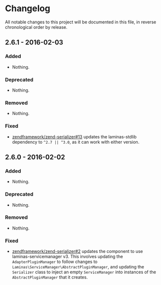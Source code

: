 # Changelog

All notable changes to this project will be documented in this file, in reverse chronological order by release.

## 2.6.1 - 2016-02-03

### Added

- Nothing.

### Deprecated

- Nothing.

### Removed

- Nothing.

### Fixed

- [zendframework/zend-serializer#13](https://github.com/zendframework/zend-serializer/pull/13) updates the
  laminas-stdlib dependency to `^2.7 || ^3.0`, as it can work with either version.

## 2.6.0 - 2016-02-02

### Added

- Nothing.

### Deprecated

- Nothing.

### Removed

- Nothing.

### Fixed

- [zendframework/zend-serializer#2](https://github.com/zendframework/zend-serializer/pull/2) updates the component
  to use laminas-servicemanager v3. This involves updating the `AdapterPluginManager`
  to follow changes to `Laminas\ServiceManager\AbstractPluginManager`, and updating
  the `Serializer` class to inject an empty `ServiceManager` into instances of
  the `AbstractPluginManager` that it creates.
